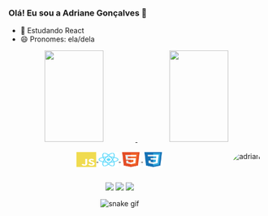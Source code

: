 ### Olá! Eu sou a Adriane Gonçalves 👋

- 🌱 Estudando React 
- 😄 Pronomes: ela/dela


<div align="center">
  <a href="https://github.com/adrianegonaves">
  <img width="48%" height="180em" src="https://github-readme-stats.vercel.app/api?username=adrianegonaves&show_icons=true&theme=radical&include_all_commits=true&count_private=true"/>
  <img width="48%" height="180em" src="https://github-readme-stats.vercel.app/api/top-langs/?username=adrianegonaves&layout=compact&langs_count=7&theme=radical"/>
  
<div style="display: inline_block"><br>
  <img align="center" alt="adriane-Js" height="30" width="40" src="https://raw.githubusercontent.com/devicons/devicon/master/icons/javascript/javascript-plain.svg">
  <img align="center" alt="adriane-React" height="30" width="40" src="https://raw.githubusercontent.com/devicons/devicon/master/icons/react/react-original.svg">
  <img align="center" alt="adriane-HTML" height="30" width="40" src="https://raw.githubusercontent.com/devicons/devicon/master/icons/html5/html5-original.svg">
  <img align="center" alt="adriane-CSS" height="30" width="40" src="https://raw.githubusercontent.com/devicons/devicon/master/icons/css3/css3-original.svg">
   <img align="right" alt="adriane" height="150" style="border-radius:50px;" src="https://cdn.discordapp.com/attachments/897122846411739186/993315802822492191/octocat-1656894812556.png">
</div>

##
<div> 
  <a href="https://www.instagram.com/adrianegonaves/" target="_blank"><img src="https://img.shields.io/badge/-Instagram-%23E4405F?style=for-the-badge&logo=instagram&logoColor=white" target="_blank"></a>
  <a href = "mailto:adrianegonaves@gmail.com"><img src="https://img.shields.io/badge/-Gmail-%23333?style=for-the-badge&logo=gmail&logoColor=white" target="_blank"></a>
  <a href="https://www.linkedin.com/in/adriane-almeida-gon%C3%A7alves-2a0300153/" target="_blank"><img src="https://img.shields.io/badge/-LinkedIn-%230077B5?style=for-the-badge&logo=linkedin&logoColor=white" target="_blank"></a> 
 
 ![snake gif](https://github.com/adrianegonaves/adrianegonaves/blob/output/github-contribution-grid-snake.svg)
 
</div>

